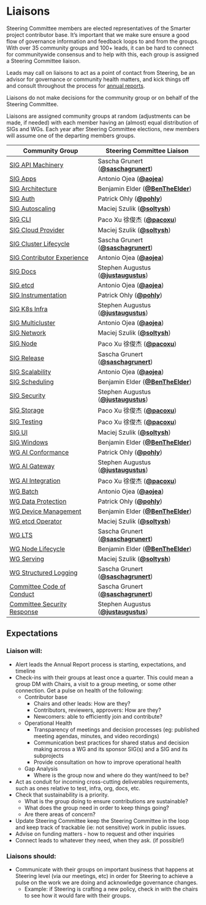 <!---
This is an autogenerated file!

Please do not edit this file directly, but instead make changes to the
sigs.yaml file in the project root.

To understand how this file is generated, see https://git.k8s.io/community/generator/README.md
--->

# Liaisons

Steering Committee members are elected representatives of the Smarter
project contributor base. It’s important that we make sure ensure a good
flow of governance information and feedback loops to and from the 
groups. With over 35 community groups and 100+ leads, it can be hard to 
connect for communitywide consensus and to help with this, each group 
is assigned a Steering Committee liaison. 

Leads may call on liaisons to act as a point of contact from Steering, 
be an advisor for governance or community health matters, and kick
things off and consult throughout the process for [annual reports](committee-steering/governance/annual-reports.md).

Liaisons do not make decisions for the community group or on behalf of
the Steering Committee.

Liaisons are assigned community groups at random (adjustments can be
made, if needed) with each member having an (almost) equal distribution
of SIGs and WGs. Each year after Steering Committee elections, new 
members will assume one of the departing members groups. 

| Community Group            | Steering Committee Liaison |
| -------------------------- | -------------------------- |
| [SIG API Machinery](sig-api-machinery/README.md) | Sascha Grunert (**[@saschagrunert](https://github.com/saschagrunert)**) |
| [SIG Apps](sig-apps/README.md) | Antonio Ojea (**[@aojea](https://github.com/aojea)**) |
| [SIG Architecture](sig-architecture/README.md) | Benjamin Elder (**[@BenTheElder](https://github.com/BenTheElder)**) |
| [SIG Auth](sig-auth/README.md) | Patrick Ohly (**[@pohly](https://github.com/pohly)**) |
| [SIG Autoscaling](sig-autoscaling/README.md) | Maciej Szulik (**[@soltysh](https://github.com/soltysh)**) |
| [SIG CLI](sig-cli/README.md) | Paco Xu 徐俊杰 (**[@pacoxu](https://github.com/pacoxu)**) |
| [SIG Cloud Provider](sig-cloud-provider/README.md) | Maciej Szulik (**[@soltysh](https://github.com/soltysh)**) |
| [SIG Cluster Lifecycle](sig-cluster-lifecycle/README.md) | Sascha Grunert (**[@saschagrunert](https://github.com/saschagrunert)**) |
| [SIG Contributor Experience](sig-contributor-experience/README.md) | Antonio Ojea (**[@aojea](https://github.com/aojea)**) |
| [SIG Docs](sig-docs/README.md) | Stephen Augustus (**[@justaugustus](https://github.com/justaugustus)**) |
| [SIG etcd](sig-etcd/README.md) | Antonio Ojea (**[@aojea](https://github.com/aojea)**) |
| [SIG Instrumentation](sig-instrumentation/README.md) | Patrick Ohly (**[@pohly](https://github.com/pohly)**) |
| [SIG K8s Infra](sig-k8s-infra/README.md) | Stephen Augustus (**[@justaugustus](https://github.com/justaugustus)**) |
| [SIG Multicluster](sig-multicluster/README.md) | Antonio Ojea (**[@aojea](https://github.com/aojea)**) |
| [SIG Network](sig-network/README.md) | Maciej Szulik (**[@soltysh](https://github.com/soltysh)**) |
| [SIG Node](sig-node/README.md) | Paco Xu 徐俊杰 (**[@pacoxu](https://github.com/pacoxu)**) |
| [SIG Release](sig-release/README.md) | Sascha Grunert (**[@saschagrunert](https://github.com/saschagrunert)**) |
| [SIG Scalability](sig-scalability/README.md) | Antonio Ojea (**[@aojea](https://github.com/aojea)**) |
| [SIG Scheduling](sig-scheduling/README.md) | Benjamin Elder (**[@BenTheElder](https://github.com/BenTheElder)**) |
| [SIG Security](sig-security/README.md) | Stephen Augustus (**[@justaugustus](https://github.com/justaugustus)**) |
| [SIG Storage](sig-storage/README.md) | Paco Xu 徐俊杰 (**[@pacoxu](https://github.com/pacoxu)**) |
| [SIG Testing](sig-testing/README.md) | Paco Xu 徐俊杰 (**[@pacoxu](https://github.com/pacoxu)**) |
| [SIG UI](sig-ui/README.md) | Maciej Szulik (**[@soltysh](https://github.com/soltysh)**) |
| [SIG Windows](sig-windows/README.md) | Benjamin Elder (**[@BenTheElder](https://github.com/BenTheElder)**) |
| [WG AI Conformance](wg-ai-conformance/README.md) | Patrick Ohly (**[@pohly](https://github.com/pohly)**) |
| [WG AI Gateway](wg-ai-gateway/README.md) | Stephen Augustus (**[@justaugustus](https://github.com/justaugustus)**) |
| [WG AI Integration](wg-ai-integration/README.md) | Paco Xu 徐俊杰 (**[@pacoxu](https://github.com/pacoxu)**) |
| [WG Batch](wg-batch/README.md) | Antonio Ojea (**[@aojea](https://github.com/aojea)**) |
| [WG Data Protection](wg-data-protection/README.md) | Patrick Ohly (**[@pohly](https://github.com/pohly)**) |
| [WG Device Management](wg-device-management/README.md) | Benjamin Elder (**[@BenTheElder](https://github.com/BenTheElder)**) |
| [WG etcd Operator](wg-etcd-operator/README.md) | Maciej Szulik (**[@soltysh](https://github.com/soltysh)**) |
| [WG LTS](wg-lts/README.md) | Sascha Grunert (**[@saschagrunert](https://github.com/saschagrunert)**) |
| [WG Node Lifecycle](wg-node-lifecycle/README.md) | Benjamin Elder (**[@BenTheElder](https://github.com/BenTheElder)**) |
| [WG Serving](wg-serving/README.md) | Maciej Szulik (**[@soltysh](https://github.com/soltysh)**) |
| [WG Structured Logging](wg-structured-logging/README.md) | Sascha Grunert (**[@saschagrunert](https://github.com/saschagrunert)**) |
| [Committee Code of Conduct](committee-code-of-conduct/README.md) | Sascha Grunert (**[@saschagrunert](https://github.com/saschagrunert)**) |
| [Committee Security Response](committee-security-response/README.md) | Stephen Augustus (**[@justaugustus](https://github.com/justaugustus)**) |
<!-- BEGIN CUSTOM CONTENT -->
## Expectations
### Liaison will: 
- Alert leads the Annual Report process is starting, expectations, and timeline
- Check-ins with their groups at least once a quarter. This could mean a group DM
with Chairs, a visit to a group meeting, or some other connection. Get a pulse 
on health of the following:
  - Contributor base
    - Chairs and other leads: How are they?
    - Contributors, reviewers, approvers: How are they?
    - Newcomers: able to efficiently join and contribute?
  - Operational Health
    - Transparency of meetings and decision processes (eg: published meeting 
  agendas, minutes, and video recordings)
    - Communication best practices for shared status and decision making across 
  a WG and its sponsor SIG(s) and a SIG and its subprojects
    - Provide consultation on how to improve operational health
  - Gap Analysis
    - Where is the group now and where do they want/need to be?
- Act as conduit for incoming cross-cutting deliverables requirements, such as 
ones relative to test, infra, org, docs, etc.
- Check that sustainability is a priority. 
  - What is the group doing to ensure contributions are sustainable? 
  - What does the group need in order to keep things going? 
  - Are there areas of concern?
- Update Steering Committee keep the Steering Committee in the loop and keep 
track of trackable (ie: not sensitive) work in public issues.
- Advise on funding matters - how to request and other inquiries 
- Connect leads to whatever they need, when they ask. (if possible!)

### Liaisons should:
- Communicate with their groups on important business that happens at Steering 
level (via our meetings, etc) in order for Steering to achieve a pulse on the 
work we are doing and acknowledge governance changes. 
  - Example: if Steering is crafting a new policy, check in with the chairs to 
see how it would fare with their groups.

<!-- END CUSTOM CONTENT -->
